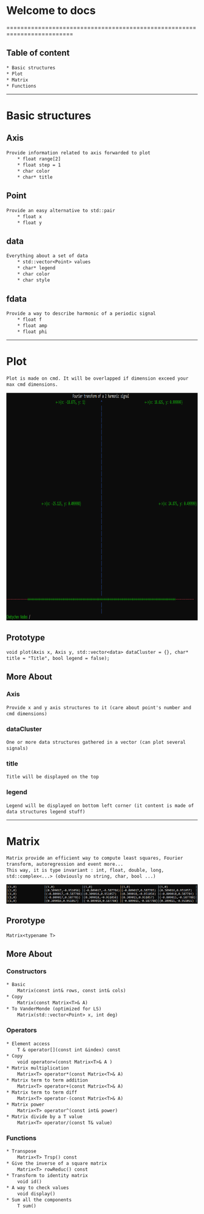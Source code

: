 # Welcome to docs
=========================================================================

## Table of content

    * Basic structures
    * Plot
    * Matrix
    * Functions

-------------------------------------------------------------------------

# Basic structures

## Axis
    Provide information related to axis forwarded to plot
        * float range[2]
        * float step = 1
        * char color
        * char* title

## Point
    Provide an easy alternative to std::pair 
        * float x
        * float y

## data
    Everything about a set of data
        * std::vector<Point> values
        * char* legend
        * char color
        * char style

## fdata
    Provide a way to describe harmonic of a periodic signal
        * float f
        * float amp
        * float phi

-------------------------------------------------------------------------

# Plot
    Plot is made on cmd. It will be overlapped if dimension exceed your max cmd dimensions.
<p align="center">
  <img width=900 height=600 src="https://github.com/MaximeAeva/AnalyticsTools/blob/master/res/FourierPlotExample.PNG">
</p>

## Prototype
    void plot(Axis x, Axis y, std::vector<data> dataCluster = {}, char* title = "Title", bool legend = false);

## More About
### Axis
    Provide x and y axis structures to it (care about point's number and cmd dimensions)

### dataCluster
    One or more data structures gathered in a vector (can plot several signals)

### title
    Title will be displayed on the top

### legend
    Legend will be displayed on bottom left corner (it content is made of data structures legend stuff)

-------------------------------------------------------------------------

# Matrix
    Matrix provide an efficient way to compute least squares, Fourier transform, autoregression and event more...
    This way, it is type invariant : int, float, double, long, std::complex<...> (obviously no string, char, bool ...)
<p align="center">
  <img src="https://github.com/MaximeAeva/AnalyticsTools/blob/master/res/MatrixPlotExample.PNG">
</p>

## Prorotype
    Matrix<typename T> 

## More About
### Constructors
    * Basic
        Matrix(const int& rows, const int& cols)
    * Copy 
        Matrix(const Matrix<T>& A)
    * To VanderMonde (optimized for LS)
        Matrix(std::vector<Point> x, int deg)

### Operators
    * Element access
        T & operator[](const int &index) const 
    * Copy
        void operator=(const Matrix<T>& A )
    * Matrix multiplication
        Matrix<T> operator*(const Matrix<T>& A)
    * Matrix term to term addition
        Matrix<T> operator+(const Matrix<T>& A)
    * Matrix term to term diff
        Matrix<T> operator-(const Matrix<T>& A)
    * Matrix power
        Matrix<T> operator^(const int& power) 
    * Matrix divide by a T value
        Matrix<T> operator/(const T& value) 

### Functions
    * Transpose
        Matrix<T> Trsp() const
    * Give the inverse of a square matrix
        Matrix<T> rowReduc() const
    * Transform to identity matrix
        void id()
    * A way to check values
        void display()
    * Sum all the components
        T sum()